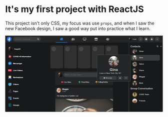  # It's my first project with ReactJS

 This project isn't only CSS, my focus was use `props`, and when I saw the new Facebook design, I saw a good way put into practice
what I learn.

 <img src="https://github.com/CauaS1/new-facebook/blob/master/fa.PNG" />
